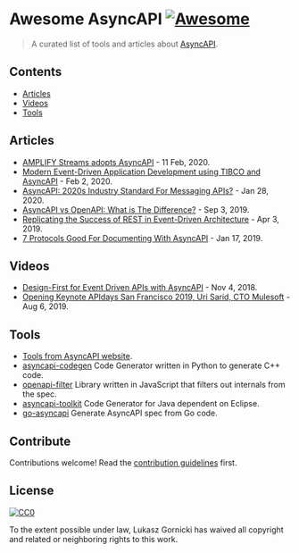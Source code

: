 # Awesome AsyncAPI [![Awesome](https://awesome.re/badge.svg)](https://awesome.re)

> A curated list of tools and articles about [AsyncAPI](https://www.asyncapi.com/).

## Contents

- [Articles](#articles)
- [Videos](#videos)
- [Tools](#tools)

## Articles

- [AMPLIFY Streams adopts AsyncAPI](https://devblog.axway.com/integration/asyncapi/) - 11 Feb, 2020.
- [Modern Event-Driven Application Development using TIBCO and AsyncAPI](https://medium.com/tecxperiments/modern-event-driven-application-development-using-tibco-and-asyncapi-3400897a6cec) - Feb 2, 2020.
- [AsyncAPI: 2020s Industry Standard For Messaging APIs?](https://nordicapis.com/asyncapi-2020s-industry-standard-for-messaging-apis/) - Jan 28, 2020.
- [AsyncAPI vs OpenAPI: What is The Difference?](https://nordicapis.com/asyncapi-vs-openapi-whats-the-difference/) - Sep 3, 2019.
- [Replicating the Success of REST in Event-Driven Architecture](https://solace.com/blog/rest-event-driven-architecture/) - Apr 3, 2019.
- [7 Protocols Good For Documenting With AsyncAPI](https://nordicapis.com/7-protocols-good-for-documenting-with-asyncapi/) - Jan 17, 2019.

## Videos

- [Design-First for Event Driven APIs with AsyncAPI](https://www.youtube.com/watch?v=jKSZfD66zKM) - Nov 4, 2018.
- [Opening Keynote APIdays San Francisco 2019, Uri Sarid, CTO Mulesoft](https://www.youtube.com/watch?v=2xPj7mFHHOg) - Aug 6, 2019.

## Tools

- [Tools from AsyncAPI website](https://www.asyncapi.com/docs/tooling/).
- [asyncapi-codegen](https://github.com/pearmaster/asyncapi-codegen) Code Generator written in Python to generate C++ code.
- [openapi-filter](https://github.com/Mermade/openapi-filter) Library written in JavaScript that filters out internals from the spec.
- [asyncapi-toolkit](https://github.com/SOM-Research/asyncapi-toolkit) Code Generator for Java dependent on Eclipse.
- [go-asyncapi](https://github.com/swaggest/go-asyncapi) Generate AsyncAPI spec from Go code.

## Contribute

Contributions welcome! Read the [contribution guidelines](contributing.md) first.

## License

[![CC0](https://mirrors.creativecommons.org/presskit/buttons/88x31/svg/cc-zero.svg)](https://creativecommons.org/publicdomain/zero/1.0)

To the extent possible under law, Lukasz Gornicki has waived all copyright and
related or neighboring rights to this work.
